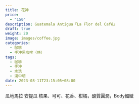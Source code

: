 ```yaml
---
title: 花神
price:
  - "150"
description: Guatemala Antigua「La Flor del Café」
draft: true
weight: 20
image: images/coffee.jpg
categories:
  - 咖啡
  - 手沖黑咖啡（熱）
tags:
  - 咖啡
  - 手沖
  - 水洗
  - 淺中培
date: 2023-08-11T23:15:05+08:00
---
```

 瓜地馬拉 安提瓜
核果、可可、花香、柑橘，酸質圓潤，Body細緻